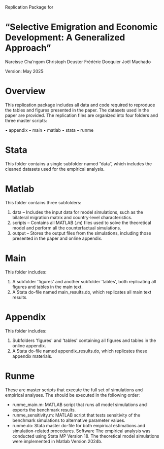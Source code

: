 Replication Package for
# “Selective Emigration and Economic Development: A Generalized Approach”

Narcisse Cha’ngom
 Christoph Deuster
Frédéric Docquier
Joël Machado


Version: May 2025


# Overview
This replication package includes all data and code required to reproduce the tables and figures presented in the paper. The datasets used in the paper are provided. The replication files are organized into four folders and three master scripts:

• appendix
• main
• matlab
• stata
• runme

# Stata
This folder contains a single subfolder named “data”, which includes the cleaned datasets used for the empirical analysis.

#  Matlab
This folder contains three subfolders:
  1. data – Includes the input data for model simulations, such as the bilateral migration matrix and country-level characteristics.
  2. scripts – Contains all MATLAB (.m) files used to solve the theoretical model and perform all the counterfactual simulations.
  3. output – Stores the output files from the simulations, including those presented in the paper and online appendix.

# Main
This folder includes:
  1. A subfolder 'figures' and another subfolder 'tables', both replicating all figures and tables in the main text.
  2. A Stata do-file named main_results.do, which replicates all main text results.

# Appendix
This folder includes:
  1. Subfolders 'figures' and 'tables' containing all figures and tables in the online appendix.
  2. A Stata do-file named appendix_results.do, which replicates these appendix materials.

# Runme
These are master scripts that execute the full set of simulations and empirical analyses. The should be executed in the following order:
- runme_main.m: MATLAB script that runs all model simulations and exports the benchmark results.
- runme_sensitivity.m: MATLAB script that tests sensitivity of the benchmark simulations to alternative parameter values.
- runme.do: Stata master do-file for both empirical estimations and simulation-related procedures.
Software
The empirical analysis was conducted using Stata MP Version 18. The theoretical model simulations were implemented in Matlab Version 2024b.
